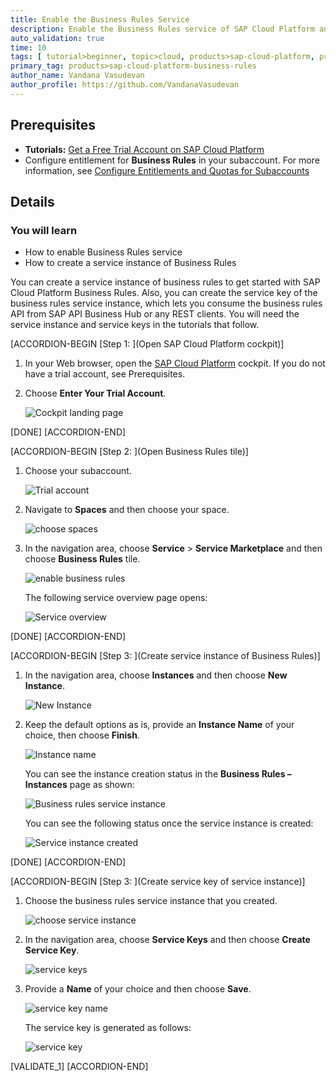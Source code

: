 ```yaml
---
title: Enable the Business Rules Service
description: Enable the Business Rules service of SAP Cloud Platform and create a service instance of Business Rules.
auto_validation: true
time: 10
tags: [ tutorial>beginner, topic>cloud, products>sap-cloud-platform, products>sap-cloud-platform-for-the-cloud-foundry-environment]
primary_tag: products>sap-cloud-platform-business-rules
author_name: Vandana Vasudevan
author_profile: https://github.com/VandanaVasudevan
---
```


## Prerequisites
 - **Tutorials:** [Get a Free Trial Account on SAP Cloud Platform](hcp-create-trial-account)
 - Configure entitlement for **Business Rules** in your subaccount. For more information, see [Configure Entitlements and Quotas for Subaccounts](https://help.sap.com/viewer/65de2977205c403bbc107264b8eccf4b/Cloud/en-US/5ba357b4fa1e4de4b9fcc4ae771609da.html)

## Details
### You will learn
  - How to enable Business Rules service
  - How to create a service instance of Business Rules

You can create a service instance of business rules to get started with SAP Cloud Platform Business Rules. Also, you can create the service key of the business rules service instance, which lets you consume the business rules API from SAP API Business Hub or any REST clients. You will need the service instance and service keys in the tutorials that follow.

[ACCORDION-BEGIN [Step 1: ](Open SAP Cloud Platform cockpit)]

1. In your Web browser, open the [SAP Cloud Platform](https://account.hanatrial.ondemand.com/cockpit) cockpit. If you do not have a trial account, see Prerequisites.

2. Choose **Enter Your Trial Account**.

    ![Cockpit landing page](landing_page.png)

[DONE]
[ACCORDION-END]

[ACCORDION-BEGIN [Step 2: ](Open Business Rules tile)]

1. Choose your subaccount.

    ![Trial account](enablebr_1.png)

2. Navigate to **Spaces** and then choose your space.

    ![choose spaces](enablebr_2.png)   

3. In the navigation area, choose **Service** > **Service Marketplace** and then choose **Business Rules** tile.

    ![enable business rules](enablebr_3.png)

    The following service overview page opens:

    ![Service overview](enablebr_4.png)

[DONE]
[ACCORDION-END]

[ACCORDION-BEGIN [Step 3: ](Create service instance of Business Rules)]

1. In the navigation area, choose **Instances** and then choose **New Instance**.

    ![New Instance](enablebr_5.png)

2. Keep the default options as is, provide an **Instance Name** of your choice, then choose **Finish**.

    ![Instance name](enablebr_6.png)

    You can see the instance creation status in the **Business Rules – Instances** page as shown:

    ![Business rules service instance](enablebr_7.png)

    You can see the following status once the service instance is created:

    ![Service instance created](enablebr_8.png)

[DONE]
[ACCORDION-END]


[ACCORDION-BEGIN [Step 3: ](Create service key of service instance)]

1. Choose the business rules service instance that you created.

    ![choose service instance](service_instance01.png)

2. In the navigation area, choose **Service Keys** and then choose **Create Service Key**.

    ![service keys](service_instance02.png)

3. Provide a **Name** of your choice and then choose **Save**.

    ![service key name](service_instance03.png)

    The service key is generated as follows:  

    ![service key](service_instance04.png)


[VALIDATE_1]
[ACCORDION-END]

